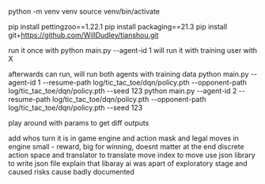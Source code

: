 python -m venv venv
source venv/bin/activate

pip install pettingzoo==1.22.1
pip install packaging==21.3
pip install git+https://github.com/WillDudley/tianshou.git

run it once with python main.py --agent-id 1
will run it with training user with X

afterwards can run, will run both agents with training data
python main.py --agent-id 1 --resume-path log/tic_tac_toe/dqn/policy.pth --opponent-path log/tic_tac_toe/dqn/policy.pth --seed 123
python main.py --agent-id 2 --resume-path log/tic_tac_toe/dqn/policy.pth --opponent-path log/tic_tac_toe/dqn/policy.pth --seed 123

play around with params to get diff outputs

add whos turn it is in game engine and action mask and legal moves in engine
small - reward, big for winning, doesnt matter at the end
discrete action space and translator to translate move index to move
use json library to write json file
explain that libaray ai was apart of exploratory stage and caused risks cause badly documented
